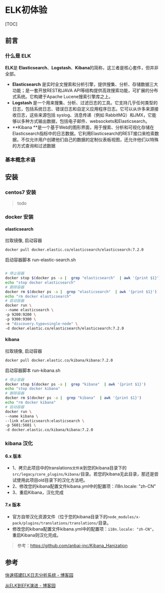 

# ELK初体验

[TOC]



## 前言

### 什么是 ELK

**ELK**是 **Elasticsearch**、**Logstash**、**Kibana**的简称，这三者是核心套件，但并非全部。

- **Elasticsearch** 是实时全文搜索和分析引擎，提供搜集、分析、存储数据三大功能；是一套开放REST和JAVA API等结构提供高效搜索功能，可扩展的分布式系统。它构建于Apache Lucene搜索引擎库之上。
- **Logstash** 是一个用来搜集、分析、过滤日志的工具。它支持几乎任何类型的日志，包括系统日志、错误日志和自定义应用程序日志。它可以从许多来源接收日志，这些来源包括 syslog、消息传递（例如 RabbitMQ）和JMX，它能够以多种方式输出数据，包括电子邮件、websockets和Elasticsearch。
- **Kibana **是一个基于Web的图形界面，用于搜索、分析和可视化存储在 Elasticsearch指标中的日志数据。它利用Elasticsearch的REST接口来检索数据，不仅允许用户创建他们自己的数据的定制仪表板视图，还允许他们以特殊的方式查询和过滤数据



### 基本概念术语







## 安装

### centos7 安装

> todo



### docker 安装

#### elasticsearch

拉取镜像, 启动容器

```sh
docker pull docker.elastic.co/elasticsearch/elasticsearch:7.2.0
```

启动容器脚本 run-elastic-search.sh

```sh

# 停止容器
docker stop $(docker ps -a |  grep "elasticsearch"  | awk '{print $1}')
echo "stop docker elasticsearch"
# 删除容器
docker rm $(docker ps -a |  grep "elasticsearch"  | awk '{print $1}')
echo "rm docker elasticsearch"
# 启动容器
docker run \
--name elasticsearch \
-p 9200:9200 \
-p 9300:9300 \
-e "discovery.type=single-node" \
-d docker.elastic.co/elasticsearch/elasticsearch:7.2.0
```



#### kibana

拉取镜像, 启动容器

```sh
docker pull docker.elastic.co/kibana/kibana:7.2.0
```

启动容器脚本 run-kibana.sh

```sh
# 停止容器
docker stop $(docker ps -a |  grep "kibana"  | awk '{print $1}')
echo "stop docker kibana"
# 删除容器
docker rm $(docker ps -a |  grep "kibana"  | awk '{print $1}')
echo "rm docker kibana"
# 启动容器
docker run \
--name kibana \
--link elasticsearch:elasticsearch \
-p 5601:5601 \
-d docker.elastic.co/kibana/kibana:7.2.0

```





### kibana 汉化

#### 6.x 版本

- 1、拷贝此项目中的translations`文件夹`到您的kibana目录下的`src/legacy/core_plugins/kibana/`目录。若您的kibana无此目录，那还是尝试使用此项目old目录下的汉化方法吧。
- 2、修改您的kibana配置文件kibana.yml中的配置项：i18n.locale: "zh-CN"
- 3、重启Kibana，汉化完成

#### 7.x 版本

- 官方自带汉化资源文件（位于您的kibana目录下的`node_modules/x-pack/plugins/translations/translations/`目录。
- 修改您的kibana配置文件kibana.yml中的配置项：`i18n.locale: "zh-CN"`，重启Kibana则汉化完成。

> 参考：https://github.com/anbai-inc/Kibana_Hanization





## 参考

[快速搭建ELK日志分析系统 - 博客园](https://www.cnblogs.com/yuhuLin/p/7018858.html)

[从ELK到EFK演进 - 博客园](https://www.cnblogs.com/tylercao/p/7803520.html)


